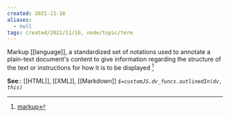 ```yaml
---
created: 2021-11-16 
aliases:
  - null
tags: created/2021/11/16, node/topic/term
---
```


Markup [[language]], a standardized set of notations used to annotate a plain-text document's content to give information regarding the structure of the text or instructions for how it is to be displayed [^1]

**See**:: [[HTML]], [[XML]], [[Markdown]]
*`$=customJS.dv_funcs.outlinedIn(dv, this)`* 

[^1]:  [markup](https://en.wikipedia.org/wiki/Markup)


